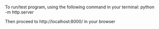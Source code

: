 To run/test program, using the following command in your terminal:
python -m http.server

Then proceed to http://localhost:8000/ in your browser 